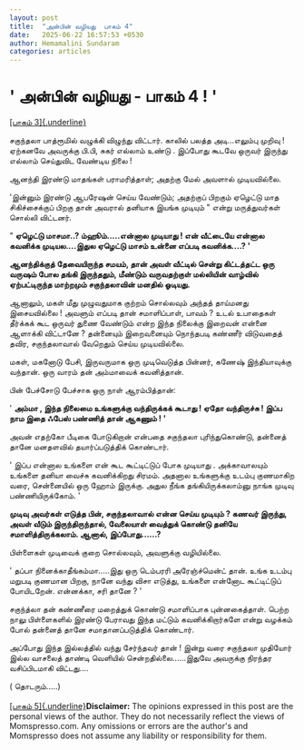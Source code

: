 ```yaml
---
layout: post
title:  "அன்பின் வழியது  பாகம் 4"
date:   2025-06-22 16:57:53 +0530
author: Hemamalini Sundaram
categories: articles
---
```


#  \' அன்பின் வழியது - பாகம் 4 ! \' 

[[பாகம்
3]{.underline}](https://tamil.momspresso.com/parenting/aa71bb9e323d44a5b589be0617593389/article/annnpinnn-vllliytu-paakm-3-vl62hqn9zu56?utm_source=PCA_Whatsapp_Share&utm_medium=Share_Android)

சகுந்தலா பாத்ரூமில் வழுக்கி விழுந்து விட்டார். காலில் பலத்த அடி...எலும்பு முறிவு !
ஏற்கனவே அவருக்கு பி.பி, சுகர் எல்லாம் உண்டு . இப்போது கூடவே ஒருவர் இருந்து எல்லாம்
செய்துவிட வேண்டிய நிலை !

ஆனந்தி இரண்டு மாதங்கள் பராமரித்தாள்; அதற்கு மேல் அவளால் முடியவில்லை.

'இன்னும் இரண்டு ஆபரேஷன் செய்ய வேண்டும்; அதற்குப் பிறகும் ஏழெட்டு மாத சிகிச்சைக்குப்
பிறகு தான் அவரால் தனியாக இயங்க முடியும் " என்று மருத்துவர்கள் சொல்லி விட்டனர்.

" **ஏழெட்டு மாசமா..? ம்ஹூம்.....என்னால முடியாது ! என் வீட்டையே என்னால கவனிக்க
முடியல....இதுல ஏழெட்டு மாசம் உன்னை எப்படி கவனிக்க....? '**

**ஆனந்திக்குத் தேவையிருந்த சமயம், தான் அவள் வீட்டில் சென்று கிட்டத்தட்ட ஒரு வருஷம் போல
தங்கி இருந்ததும், மீண்டும் வருவதற்குள் மல்லியின் வாழ்வில் ஏற்பட்டிருந்த மாற்றமும்
சகுந்தலாவின் மனதில் ஓடியது.**

ஆனாலும், மகள் மீது முழுவதுமாக குற்றம் சொல்லவும் அந்தத் தாய்மனது இசையவில்லை ! அவளும்
எப்படி தான் சமாளிப்பாள், பாவம் ? உடல் உபாதைகள் தீர்க்கக் கூட ஒருவர் துணை வேண்டும் என்ற
இந்த நிலைக்கு இறைவன் என்னை ஆளாக்கி விட்டானே ? தன்னையும் இறைவனையும் நொந்தபடி கண்ணீர்
விடுவதைத் தவிர, சகுந்தலாவால் வேறெதும் செய்ய முடியவில்லை.

மகள், மகனோடு பேசி, இருவருமாக ஒரு முடிவெடுத்த பின்னர், கணேஷ் இந்தியாவுக்கு
வந்தான். ஒரு வாரம் தன் அம்மாவைக் கவனித்தான்.

பின் பேச்சோடு பேச்சாக ஒரு நாள் ஆரம்பித்தான்:

' **அம்மா , இந்த நிலைமை உங்களுக்கு வந்திருக்கக் கூடாது ! ஏதோ வந்திருச்சு ! இப்ப
நாம இதை ஃபேஸ் பண்ணித் தான் ஆகணும் ! '**

அவன் எதற்கோ பீடிகை போடுகிறான் என்பதை சகுந்தலா புரிந்துகொண்டு, தன்னைத் தானே மனதளவில்
தயார்ப்படுத்திக் கொண்டார்.

' இப்ப என்னால உங்களை என் கூட கூட்டிட்டுப் போக முடியாது . அக்காவாலயும் உங்களை தனியா
வைச்சு கவனிக்கிறது சிரமம். அதனால உங்களுக்கு உடம்பு குணமாகிற வரை, சென்னையில் ஒரு
ஹோம் இருக்கு. அதுல நீங்க தங்கியிருக்கலாம்னு நாங்க முடிவு பண்ணியிருக்கோம். '

**முடிவு அவர்கள் எடுத்த பின், சகுந்தலாவால் என்ன செய்ய முடியும் ? கணவர் இருந்து, அவள்
வீடும் இருந்திருந்தால், வேலையாள் வைத்துக் கொண்டு தனியே சமாளித்திருக்கலாம். ஆனால்,
இப்போது......?**

பிள்ளைகள் முடிவைக் குறை சொல்லவும், அவளுக்கு வழியில்லை.

' தப்பா நினைக்காதீங்கம்மா.....இது ஒரு டெம்பரரி அரேஞ்ச்மென்ட் தான். உங்க உடம்பு மறுபடி
குணமான பிறகு, நானே வந்து விசா எடுத்து, உங்களை என்னோட கூட்டிட்டுப் போயிடறேன்.
என்னக்கா, சரி தானே ? '

சகுந்த்லா தன் கண்ணீரை மறைத்துக் கொண்டு சமாளிப்பாக புன்னகைத்தாள். பெற்ற நாலு பிள்ளைகளில்
இரண்டு பேராவது இந்த மட்டும் கவனிக்கிறார்களே என்று வழக்கம் போல் தன்னைத் தானே
சமாதானப்படுத்திக் கொண்டார்.

அப்போது இந்த இல்லத்தில் வந்து சேர்ந்தவர் தான் ! இன்று வரை சகுந்தலா முதியோர் இல்ல
வாசலைத் தாண்டி வெளியில் சென்றதில்லை......இதுவே அவருக்கு நிரந்தர வசிப்பிடமாகி
விட்டது....

( தொடரும்.....)\
\
[[பாகம்
5]{.underline}](https://tamil.momspresso.com/parenting/aa71bb9e323d44a5b589be0617593389/article/annnpinnn-vllliytu-paakm-5-bqqnb0gelqp5?utm_source=PCA_Whatsapp_Share&utm_medium=Share_Android)**Disclaimer:**
The opinions expressed in this post are the personal views of the
author. They do not necessarily reflect the views of Momspresso.com. Any
omissions or errors are the author\'s and Momspresso does not assume any
liability or responsibility for them.
